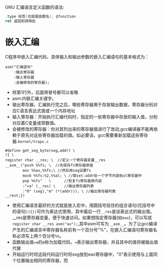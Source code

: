 GNU 汇编语言定义函数的语法:

```asm
.type 标签(也就是函数名), @function
ret 返回到调用处
```

# 嵌入汇编

C程序中嵌入汇编代码，具体输入和输出参数的嵌入汇编语句的基本格式为：

```
asm("汇编语句"
	:输出寄存器
	:输入寄存器
	:会被修改的寄存器);
```

* 除第1行外，后面带冒号都可以省略
* asm:内联汇编关键字。
* 输出寄存器，汇编执行完之后，哪些寄存器用于存放输出数据，寄存器分别对应C语言表达式值或一个内存地址
* 输入寄存器：开始执行汇编代码时，指定的一些寄存器中存放的输入值，分别对应着C变量或常数值。
* 会被修改的寄存器：你对其列出来的寄存器值进行了改动,gcc编译器不能再依赖于原先对这些寄存器加载的值。如必要话，gcc需要重新加载这些寄存器.`kernel/traps.c`

```
#define get_seg_byte(seg,addr) \
({ \
register char __res; \  //定义一个寄存器变量__res
__asm__("push %%fs; \  //先保存fs寄存器原值
		mov %%ax,%%fs;\ //然后用seg设置fs
		movb %%fs:%2,%%al; \ //取set:addr处一个字节内容到al寄存器中
		pop %%fs"   \      //恢复fs寄存器原内容
		:"=a" (__res) \    //输出寄存器列表
		:"0" (seg),"m" (*(addr))); \ //输出寄存器列表
__rest;})
```

* 使用汇编语言最好的方式就是放入宏中，用圆括号括住的组合语句(花括号中的语句):`({})`可作为表达式使用，其中最后一行`__res`是该表达式的输出值。__res是寄存器变量，便于快速访问。如果想指定寄存器(如`eax`)，可以写成`register char __res asm("ax");`,其中asm可写为`__asm__`。为了让gcc编译产生的汇编语言中寄存器名称前有一个百分号"%"，在嵌入汇编语句寄存器名称必须写上两个百分号`%%`。
* 函数输出值`=a`的a称为加载代码，`=`表示输出寄存器，并且其中的值将被输出值代替
* 开始运行时将这段代码运行时将seg放到eax寄存器中，"0"表示使用与上面同个位置输出相同的寄存器，而
